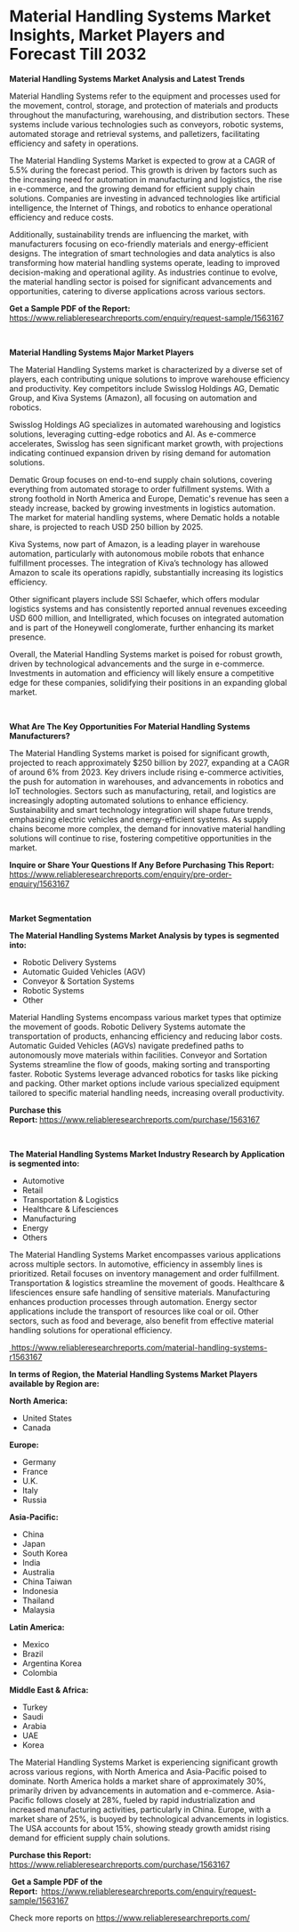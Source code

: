 <p><h1>Material Handling Systems Market Insights, Market Players and Forecast Till 2032</h1></p><p><strong>Material Handling Systems Market Analysis and Latest Trends</strong></p>
<p><p>Material Handling Systems refer to the equipment and processes used for the movement, control, storage, and protection of materials and products throughout the manufacturing, warehousing, and distribution sectors. These systems include various technologies such as conveyors, robotic systems, automated storage and retrieval systems, and palletizers, facilitating efficiency and safety in operations.</p><p>The Material Handling Systems Market is expected to grow at a CAGR of 5.5% during the forecast period. This growth is driven by factors such as the increasing need for automation in manufacturing and logistics, the rise in e-commerce, and the growing demand for efficient supply chain solutions. Companies are investing in advanced technologies like artificial intelligence, the Internet of Things, and robotics to enhance operational efficiency and reduce costs. </p><p>Additionally, sustainability trends are influencing the market, with manufacturers focusing on eco-friendly materials and energy-efficient designs. The integration of smart technologies and data analytics is also transforming how material handling systems operate, leading to improved decision-making and operational agility. As industries continue to evolve, the material handling sector is poised for significant advancements and opportunities, catering to diverse applications across various sectors.</p></p>
<p><strong>Get a Sample PDF of the Report:&nbsp;</strong> <a href="https://www.reliableresearchreports.com/enquiry/request-sample/1563167?utm_campaign=2111&utm_medium=2&utm_source=Github&utm_content=ia&utm_term=11042025&utm_id=material-handling-systems">https://www.reliableresearchreports.com/enquiry/request-sample/1563167</a></p>
<p>&nbsp;</p>
<p><strong>Material Handling Systems Major Market Players</strong></p>
<p><p>The Material Handling Systems market is characterized by a diverse set of players, each contributing unique solutions to improve warehouse efficiency and productivity. Key competitors include Swisslog Holdings AG, Dematic Group, and Kiva Systems (Amazon), all focusing on automation and robotics.</p><p>Swisslog Holdings AG specializes in automated warehousing and logistics solutions, leveraging cutting-edge robotics and AI. As e-commerce accelerates, Swisslog has seen significant market growth, with projections indicating continued expansion driven by rising demand for automation solutions.</p><p>Dematic Group focuses on end-to-end supply chain solutions, covering everything from automated storage to order fulfillment systems. With a strong foothold in North America and Europe, Dematic's revenue has seen a steady increase, backed by growing investments in logistics automation. The market for material handling systems, where Dematic holds a notable share, is projected to reach USD 250 billion by 2025.</p><p>Kiva Systems, now part of Amazon, is a leading player in warehouse automation, particularly with autonomous mobile robots that enhance fulfillment processes. The integration of Kiva’s technology has allowed Amazon to scale its operations rapidly, substantially increasing its logistics efficiency.</p><p>Other significant players include SSI Schaefer, which offers modular logistics systems and has consistently reported annual revenues exceeding USD 600 million, and Intelligrated, which focuses on integrated automation and is part of the Honeywell conglomerate, further enhancing its market presence.</p><p>Overall, the Material Handling Systems market is poised for robust growth, driven by technological advancements and the surge in e-commerce. Investments in automation and efficiency will likely ensure a competitive edge for these companies, solidifying their positions in an expanding global market.</p></p>
<p>&nbsp;</p>
<p><strong>What Are The Key Opportunities For Material Handling Systems Manufacturers?</strong></p>
<p><p>The Material Handling Systems market is poised for significant growth, projected to reach approximately $250 billion by 2027, expanding at a CAGR of around 6% from 2023. Key drivers include rising e-commerce activities, the push for automation in warehouses, and advancements in robotics and IoT technologies. Sectors such as manufacturing, retail, and logistics are increasingly adopting automated solutions to enhance efficiency. Sustainability and smart technology integration will shape future trends, emphasizing electric vehicles and energy-efficient systems. As supply chains become more complex, the demand for innovative material handling solutions will continue to rise, fostering competitive opportunities in the market.</p></p>
<p><strong>Inquire or Share Your Questions If Any Before Purchasing This Report:</strong> <a href="https://www.reliableresearchreports.com/enquiry/pre-order-enquiry/1563167?utm_campaign=2111&utm_medium=2&utm_source=Github&utm_content=ia&utm_term=11042025&utm_id=material-handling-systems">https://www.reliableresearchreports.com/enquiry/pre-order-enquiry/1563167</a></p>
<p>&nbsp;</p>
<p><strong>Market Segmentation</strong></p>
<p><strong>The Material Handling Systems Market Analysis by types is segmented into:</strong></p>
<p><ul><li>Robotic Delivery Systems</li><li>Automatic Guided Vehicles (AGV)</li><li>Conveyor & Sortation Systems</li><li>Robotic Systems</li><li>Other</li></ul></p>
<p><p>Material Handling Systems encompass various market types that optimize the movement of goods. Robotic Delivery Systems automate the transportation of products, enhancing efficiency and reducing labor costs. Automatic Guided Vehicles (AGVs) navigate predefined paths to autonomously move materials within facilities. Conveyor and Sortation Systems streamline the flow of goods, making sorting and transporting faster. Robotic Systems leverage advanced robotics for tasks like picking and packing. Other market options include various specialized equipment tailored to specific material handling needs, increasing overall productivity.</p></p>
<p><strong>Purchase this Report:&nbsp;</strong><a href="https://www.reliableresearchreports.com/purchase/1563167?utm_campaign=2111&utm_medium=2&utm_source=Github&utm_content=ia&utm_term=11042025&utm_id=material-handling-systems">https://www.reliableresearchreports.com/purchase/1563167</a></p>
<p>&nbsp;</p>
<p><strong>The Material Handling Systems Market Industry Research by Application is segmented into:</strong></p>
<p><ul><li>Automotive</li><li>Retail</li><li>Transportation & Logistics</li><li>Healthcare & Lifesciences</li><li>Manufacturing</li><li>Energy</li><li>Others</li></ul></p>
<p><p>The Material Handling Systems Market encompasses various applications across multiple sectors. In automotive, efficiency in assembly lines is prioritized. Retail focuses on inventory management and order fulfillment. Transportation & logistics streamline the movement of goods. Healthcare & lifesciences ensure safe handling of sensitive materials. Manufacturing enhances production processes through automation. Energy sector applications include the transport of resources like coal or oil. Other sectors, such as food and beverage, also benefit from effective material handling solutions for operational efficiency.</p></p>
<p><a href="https://www.reliableresearchreports.com/material-handling-systems-r1563167?utm_campaign=2111&utm_medium=2&utm_source=Github&utm_content=ia&utm_term=11042025&utm_id=material-handling-systems">&nbsp;https://www.reliableresearchreports.com/material-handling-systems-r1563167</a></p>
<p><strong>In terms of Region, the Material Handling Systems Market Players available by Region are:</strong></p>
<p>
    <p> <strong> North America: </strong>
        <ul>
            <li>United States</li>
            <li>Canada</li>
        </ul>
        </p> 
    <p> <strong> Europe: </strong>
        <ul>
            <li>Germany</li>
            <li>France</li>
            <li>U.K.</li>
            <li>Italy</li>
            <li>Russia</li>
        </ul>
        </p> 
    <p> <strong> Asia-Pacific: </strong>
        <ul>
            <li>China</li>
            <li>Japan</li>
            <li>South Korea</li>
            <li>India</li>
            <li>Australia</li>
            <li>China Taiwan</li>
            <li>Indonesia</li>
            <li>Thailand</li>
            <li>Malaysia</li>
        </ul>
        </p> 
    <p> <strong> Latin America: </strong>
        <ul>
            <li>Mexico</li>
            <li>Brazil</li>
            <li>Argentina Korea</li>
            <li>Colombia</li>
        </ul>
        </p> 
    <p> <strong> Middle East & Africa: </strong>
        <ul>
            <li>Turkey</li>
            <li>Saudi</li>
            <li>Arabia</li>
            <li>UAE</li>
            <li>Korea</li>
        </ul>
    </p>
    </p>
<p><p>The Material Handling Systems Market is experiencing significant growth across various regions, with North America and Asia-Pacific poised to dominate. North America holds a market share of approximately 30%, primarily driven by advancements in automation and e-commerce. Asia-Pacific follows closely at 28%, fueled by rapid industrialization and increased manufacturing activities, particularly in China. Europe, with a market share of 25%, is buoyed by technological advancements in logistics. The USA accounts for about 15%, showing steady growth amidst rising demand for efficient supply chain solutions.</p></p>
<p><strong>Purchase this Report: </strong><a href="https://www.reliableresearchreports.com/purchase/1563167?utm_campaign=2111&utm_medium=2&utm_source=Github&utm_content=ia&utm_term=11042025&utm_id=material-handling-systems">https://www.reliableresearchreports.com/purchase/1563167</a></p>
<p>&nbsp;<strong>Get a Sample PDF of the Report:&nbsp;&nbsp;</strong><a href="https://www.reliableresearchreports.com/enquiry/request-sample/1563167?utm_campaign=2111&utm_medium=2&utm_source=Github&utm_content=ia&utm_term=11042025&utm_id=material-handling-systems">https://www.reliableresearchreports.com/enquiry/request-sample/1563167</a></p>
<p><strong></strong></p>
<p>Check more reports on <a href="https://www.reliableresearchreports.com/?utm_campaign=2111&utm_medium=2&utm_source=Github&utm_content=ia&utm_term=11042025&utm_id=material-handling-systems">https://www.reliableresearchreports.com/</a></p>